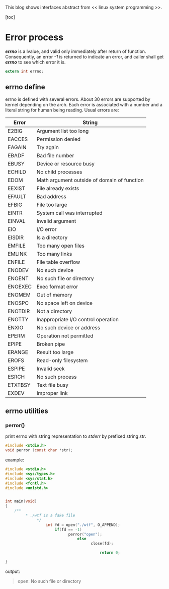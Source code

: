 This blog shows interfaces abstract from << linux system programming >>.

<!--more-->

[toc]

# Error process
***errno*** is a lvalue, and valid only immediately after return of function. Consequently, an error *-1* is returned to indicate an error, and caller shall get ***errno*** to see which error it is.
```c
extern int errno;
```
## errno define
errno is defined with several errors. About 30 errors are supported by kernel depending on the arch. Each error is associated with a number and a literal string for human being reading. Usual errors are:

Error   | String
-----   | -----
E2BIG   | Argument list too long
EACCES  | Permission denied
EAGAIN  | Try again
EBADF   | Bad file number
EBUSY   | Device or resource busy
ECHILD  | No child processes
EDOM    | Math argument outside of domain of function
EEXIST  | File already exists
EFAULT  | Bad address
EFBIG   | File too large
EINTR   | System call was interrupted
EINVAL  | Invalid argument
EIO     | I/O error
EISDIR  | Is a directory
EMFILE  | Too many open files
EMLINK  | Too many links
ENFILE  | File table overflow
ENODEV  | No such device
ENOENT  | No such file or directory
ENOEXEC | Exec format error
ENOMEM  | Out of memory
ENOSPC  | No space left on device
ENOTDIR | Not a directory
ENOTTY  | Inappropriate I/O control operation
ENXIO   | No such device or address
EPERM   | Operation not permitted
EPIPE   | Broken pipe
ERANGE  | Result too large
EROFS   | Read-only filesystem
ESPIPE  | Invalid seek
ESRCH   | No such process
ETXTBSY | Text file busy
EXDEV   | Improper link

## errno utilities

### perror()
print errno with string representation to *stderr* by prefixed string *str*.

```c
#include <stdio.h>
void perror (const char *str);
```

example:
```c
#include <stdio.h>
#include <sys/types.h>
#include <sys/stat.h>
#include <fcntl.h>
#include <unistd.h>


int main(void)
{
    /**
         * ./wtf is a fake file
              */
                  int fd = open("./wtf", O_APPEND);
                      if(fd == -1)
                            perror("open");
                                else
                                      close(fd);

                                          return 0;

}

```
output:

>open: No such file or directory

